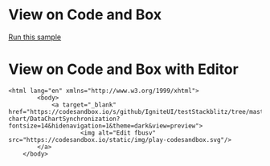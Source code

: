 
# View on Code and Box
[Run this sample](https://codesandbox.io/s/github/IgniteUI/testStackblitz/tree/master/github/data-chart/DataChartSynchronization?fontsize=14&hidenavigation=1&theme=dark&view=preview)                        
        
# View on Code and Box with Editor #
            
    <html lang="en" xmlns="http://www.w3.org/1999/xhtml">
            <body>           
                <a target="_blank" href="https://codesandbox.io/s/github/IgniteUI/testStackblitz/tree/master/github/data-chart/DataChartSynchronization?fontsize=14&hidenavigation=1&theme=dark&view=preview">
                        <img alt="Edit fbusv" src="https://codesandbox.io/static/img/play-codesandbox.svg"/>
            </a>
        </body>
</html>
        